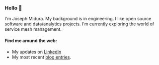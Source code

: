 ### Hello 👋

I'm Joseph Midura. My background is in engineering. I like open source software
and data/analytics projects. I'm currently exploring the world of service mesh management.

#### Find me around the web:

- My updates on [LinkedIn](https://www.linkedin.com/in/josephmidura/) 
- My most recent [blog entries](https://josephmidura.wordpress.com).

<!--
**josephmidura/JosephMidura** is a ✨ _special_ ✨ repository because its `README.md` (this file) appears on your GitHub profile.

Here are some ideas to get you started:

- 🔭 I’m currently working on ...
- 🌱 I’m currently learning ...
- 👯 I’m looking to collaborate on ...
- 🤔 I’m looking for help with ...
- 💬 Ask me about ...
- 📫 How to reach me: ...
- 😄 Pronouns: ...
- ⚡ Fun fact: ...
-->
